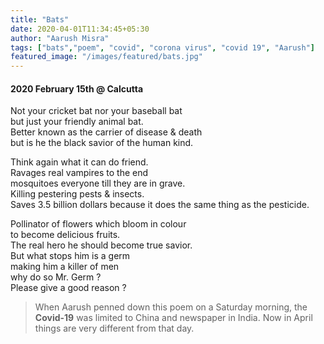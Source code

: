 ```yaml
---
title: "Bats"
date: 2020-04-01T11:34:45+05:30
author: "Aarush Misra"
tags: ["bats","poem", "covid", "corona virus", "covid 19", "Aarush"]
featured_image: "/images/featured/bats.jpg"
---
```


#### 2020 February 15th @ Calcutta ####

Not your cricket bat nor your baseball bat  
but just your friendly animal bat.  
Better known as the carrier of disease & death  
but is he the black savior of the human kind.  
  
Think again what it can do friend.  
Ravages real vampires to the end  
mosquitoes everyone till they are in grave.  
Killing pestering pests & insects.  
Saves 3.5 billion dollars because it does the same thing as the pesticide.  
  
Pollinator of flowers which bloom in colour  
to become delicious fruits.  
The real hero he should become true savior.  
But what stops him is a germ  
making him a killer of men  
why do so Mr. Germ ?  
Please give a good reason ?  
  
>When Aarush penned down this poem on a Saturday morning, the **Covid-19** was limited to China and newspaper in India. Now in April things are very different from that day.
